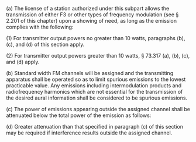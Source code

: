 (a) The license of a station authorized under this subpart allows the transmission of either F3 or other types of frequency modulation (see § 2.201 of this chapter) upon a showing of need, as long as the emission complies with the following:

(1) For transmitter output powers no greater than 10 watts, paragraphs (b), (c), and (d) of this section apply.

(2) For transmitter output powers greater than 10 watts, § 73.317 (a), (b), (c), and (d) apply.

(b) Standard width FM channels will be assigned and the transmitting apparatus shall be operated so as to limit spurious emissions to the lowest practicable value. Any emissions including intermodulation products and radiofrequency harmonics which are not essential for the transmission of the desired aural information shall be considered to be spurious emissions.

(c) The power of emissions appearing outside the assigned channel shall be attenuated below the total power of the emission as follows:
              

(d) Greater attenuation than that specified in paragraph (c) of this section may be required if interference results outside the assigned channel.

